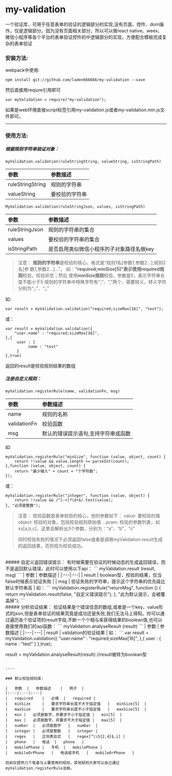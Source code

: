 # my-validation
一个验证库，可用于任意表单的验证的逻辑部分的实现,没有页面、控件、dom操作，仅是逻辑部分。因为没有页面相关部分，所以可以做react native、weex、微信小程序等各个平台的表单验证控件的中逻辑部分的实现，方便配合模板完成复杂的表单验证
### 安装方法:
webpack中使用:
```
npm install git://github.com/laden666666/my-validation --save
```
然后直接用reqiure引用即可
```
var myValidation = require("my-validation");
```
如果是web环境直接script标签引用my-validation.js或者my-validation.min.js文件即可。

---
### 使用方法:
##### 根据规则字符串验证对象：
```
myValidation.validation(ruleStringString, valueString, isStringPath)
```

|	参数	|	参数描述	|
|:---|:---|
|	ruleStringString	|	规则的字符串	|
|	valueString		|	要校验的字符串	|

```
MyValidation.validation(ruleStringJson, values, isStringPath)
```
|	参数	|	参数描述	|
|:---|:---|
|	ruleStringJson	|	规则的字符串的集合	|
|	values		|	要校验的字符串的集合	|
|	isStringPath	|	是否启用类似微信小程序的子对象路径名做key	|
 >注意：
 >**规则的字符串**是校验的核心，格式是“规则1名[参数1,参数2...];规则2名[参 数1,参数2...]...”。
 >如：**“required;minSize[5]”**表示使用**required规则**校验，校验非空；然后 使用**minSize规则**校验，参数是5，表示字符串长度不能小于5
 >规则的字符串中特殊字符有“;”、“,”两个，需要转义，转义字符分别为“;;”、“;,”

如:
```
var result = myValidation.validation("required;sizeMax[16]", "test");
```
或：
```
var result = myValidation.validation({
    "user.name" : "required;sizeMax[16]",
},{
     user : {
          name : "test"
     }
},true)
```
返回的result是校验规则结果的数组
<br/>
##### 注册自定义规则：
```
myValidation.registerRule(name, validationFn, msg)
```

|	参数	|	参数描述	|
|:---|:---|
|	name	|	规则的名称	|
|	validationFn		|	校验函数	|
|	msg	|	默认的错误提示语句,支持字符串或函数	|

如:
```
myValidation.registerRule("minSize", function (value, object, count) {
    return !!value && value.length >= parseInt(count);
},function (value, object, count) {
    return "最少输入" + count + "个字符数";
});
```
或：
```
myValidation.registerRule("integer", function (value, object) {
    return !!value && /^[-+]?\d+$/.test(value);
}, "必须是整数");
```
 >注意：
 >校验函数是表单校验的核心，他的参数如下：
 >value:     要校验的值
 >object:    校验的对象，包括校验规则原始值
 >...pram:    校验的参数列表，如xx[a,b,c]，这里会解析出3个参数，分别为：“a”、“b”、“c”
 >
 > 同时校验失败的情况下必须返回false或者是调用myValidation.result生成的返回结果，否则视为校验成功。

<br/>
##### 自定义返回错误提示：
有时候需要在验证的时候动态的生成返回错误，而不是返回默认错误，此时可以使用以下api：
```
myValidation.result (result, msg)
```
|	参数	|	参数描述	|
|:---|:---|
|	result	|	boolean型，校验的结果，仅当false时候表示验证失败	|
|	msg		|	验证失败的字符串，提示这个字符串的优先级比默认字符串高	|
如：
```
myValidation.registerRule("returnMsg", function () {
    return myValidation.result(false, "自定义错误提示");
}, "此为默认提示，会被覆盖掉");
```
<br/>
##### 分析验证结果：
验证结果是个错误信息的数组,或者是一个key、value形式的json,但是表单验证的结果究竟是成功还是失败,我们无法马上得知。你可以通过遍历各个验证项的result字段,不断一个个相与来获得结果的boolean值,也可以直接使用我们的api函数：
```
myValidation.analyseResult (result)
```
|	参数	|	参数描述	|
|:---|:---|
|	result	|	validation的验证结果	|
如：
```
var result = myValidation.validation({
    "user.name" : "required;sizeMax[16]",
},{
     user : {
          name : "test"
     }
},true);

result = myValidation.analyseResult(result) //result被转为boolean型
```

----

### 默认校验规则库:

|	参数	|	参数描述	|	例子	|
|:---|:---|:---|
|	required	|	必填	|	required |
|	minSize		|	要求字符串长度不大于指定值	|	minSize[5]	|
|	maxSize		|	要求字符串长度不小于指定值	|	maxSize[5]	|
|	min	|	必须是数字，并要求不小于指定值	|	min[5]	|
|	max	|	必须是数字，并要求不大于指定值	|	max[5]	|
|	number	|	必须是数字	|	number	|
|	integer	|	必须是整数	|	integer	|
|	regex	|	正则表达式	|	regex[^\\S{2,4}$,i]	|
|	phone	|	电话	|	phone	|
|	mobilePhone	|	手机	|	mobilePhone	|
|	mobileOrPhone	|	电话或手机	|	mobileOrPhone	|

目前仅提供几个笔者马上要使用的规则，其他规则大家可以自己通过myValidation.registerRule注册。
